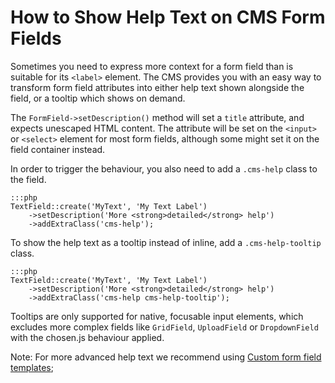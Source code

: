 # How to Show Help Text on CMS Form Fields

Sometimes you need to express more context for a form field
than is suitable for its `<label>` element.
The CMS provides you with an easy way to transform
form field attributes into either help text
shown alongside the field, or a tooltip which shows on demand.

The `FormField->setDescription()` method will set a
`title` attribute, and expects unescaped HTML content.
The attribute will be set on the `<input>` or `<select>`
element for most form fields, although some might set it
on the field container instead.

In order to trigger the behaviour, you also need to add a
`.cms-help` class to the field.

	:::php
	TextField::create('MyText', 'My Text Label')
		->setDescription('More <strong>detailed</strong> help')
		->addExtraClass('cms-help');

To show the help text as a tooltip instead of inline,
add a `.cms-help-tooltip` class. 

	:::php
	TextField::create('MyText', 'My Text Label')
		->setDescription('More <strong>detailed</strong> help')
		->addExtraClass('cms-help cms-help-tooltip');

Tooltips are only supported
for native, focusable input elements, which excludes
more complex fields like `GridField`, `UploadField`
or `DropdownField` with the chosen.js behaviour applied.

Note: For more advanced help text we recommend using
[Custom form field templates](/topics/forms#custom-form-field-templates);